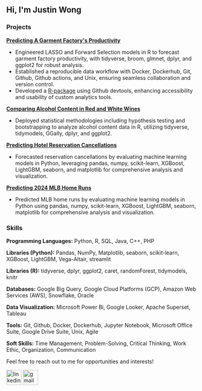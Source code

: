 ## Hi, I'm Justin Wong

### Projects <br /> 
[**Predicting A Garment Factory's Productivity**](https://github.com/justin-r-wong/garment-factory-project)
- Engineered LASSO and Forward Selection models in R to forecast garment factory productivity, with tidyverse, broom, glmnet, dplyr, and ggplot2 for robust analysis.
- Established a reproducible data workflow with Docker, Dockerhub, Git, Github, Github actions, and Unix, ensuring seamless collaboration and version control.
- Developed a [R-package](https://github.com/justin-r-wong/garment-factory-pkg) using Github devtools, enhancing accessibility and usability of custom analytics tools.

[**Comparing Alcohol Content in Red and White Wines**](https://github.com/justin-r-wong/wine-analysis-project)
- Deployed statistical methodologies including hypothesis testing and bootstrapping to analyze alcohol content data in R, utilizing tidyverse, tidymodels, GGally, dplyr, and ggplot2.

[**Predicting Hotel Reservation Cancellations**](https://github.com/justin-r-wong/hotel-reservation-project)
- Forecasted reservation cancellations by evaluating machine learning models in Python, leveraging pandas, numpy, scikit-learn, XGBoost, LightGBM, seaborn, and matplotlib for comprehensive analysis and visualization.
  
[**Predicting 2024 MLB Home Runs**](https://github.com/justin-r-wong/MLB-Home_Run-Predictions-Project)
- Predicted MLB home runs by evaluating machine learning models in Python using pandas, numpy, scikit-learn, XGBoost, LightGBM, seaborn, matplotlib for comprehensive analysis and visualization.
  
### Skills
**Programming Languages:** Python, R, SQL, Java, C++, PHP

**Libraries (Python):** Pandas, NumPy, Matplotlib, seaborn, scikit-learn, XGBoost, LightGBM, Vega-Altair, streamlit

**Libraries (R):** tidyverse, dplyr, ggplot2, caret, randomForest, tidymodels, knitr

**Databases:** Google Big Query, Google Cloud Platforms (GCP), Amazon Web Services (AWS), Snowflake, Oracle

**Data Visualization:** Microsoft Power Bi, Google Looker, Apache Superset, Tableau

**Tools:** Git, Github, Docker, Dockerhub, Jupyter Notebook, Microsoft Office Suite, Google Drive Suite, Unix, Agile

**Soft Skills:** Time Management, Problem-Solving, Critical Thinking, Work Ethic, Organization, Communication


Feel free to reach out to me for opportunities and interests!

[<img src='https://cdn.jsdelivr.net/npm/simple-icons@3.0.1/icons/linkedin.svg' alt='linkedin' height='40'>](https://www.linkedin.com/in/justin--r--wong/)   [<img src='https://cdn.jsdelivr.net/npm/simple-icons@3.0.1/icons/gmail.svg' alt='gmail' height='40'>](mailto:justin.r.wong1@gmail.com)
